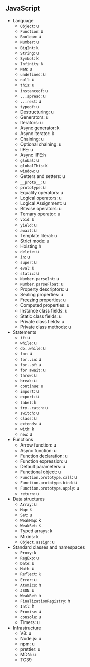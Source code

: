 ## JavaScript

- Language
  - `Object`: u
  - `Function`: u
  - `Boolean`: u
  - `Number`: u
  - `BigInt`: k
  - `String`: u
  - `Symbol`: k
  - `Infinity`: k
  - `NaN`: u
  - `undefined`: u
  - `null`: u
  - `this`: u
  - `instanceof`: u
  - `...spread`: u
  - `...rest`: u
  - `typeof`: u
  - Destructuring: u
  - Generators: u
  - Iterators: u
  - Async generator: k
  - Async iterator: k
  - Chaining: u
  - Optional chaining: u
  - IIFE: u
  - Async IIFE:h
  - `global`: u
  - `globalThis`: k
  - `window`: u
  - Getters and setters: u
  - `__proto__`: u
  - `prototype`: u
  - Equality operators: u
  - Logical operators: u
  - Logical Assignment: u
  - Bitwise operators: u
  - Ternary operator: u
  - `void`: u
  - `yield`: u
  - `await`: u
  - Template literal: u
  - Strict mode: u
  - Hoisting:h
  - `delete`: u
  - `in`: u
  - `super`: u
  - `eval`: u
  - `static`: u
  - `Number.parseInt`: u
  - `Number.parseFloat`: u
  - Property descriptors: u
  - Sealing properties: u
  - Freezing properties: u
  - Computed properties: u
  - Instance class fields: u
  - Static class fields: u
  - Private class fields: u
  - Private class methods: u
- Statements
  - `if`: u
  - `while`: u
  - `do..while`: u
  - `for`: u
  - `for..in`: u
  - `for..of`: u
  - `for await`: u
  - `throw`: u
  - `break`: u
  - `continue`: u
  - `import`: u
  - `export`: u
  - `label`: k
  - `try..catch`: u
  - `switch`: u
  - `class`: u
  - `extends`: u
  - `with`: k
  - `new`: u
- Functions
  - Arrow function: u
  - Async function: u
  - Function declaration: u
  - Function expression: u
  - Default parameters: u
  - Functional object: u
  - `Function.prototype.call`: u
  - `Function.prototype.bind`: u
  - `Function.prototype.apply`: u
  - `return`: u
- Data structures
  - `Array`: u
  - `Map`: k
  - `Set`: u
  - `WeakMap`: k
  - `WeakSet`: k
  - Typed arrays: k
  - Mixins: k
  - `Object.assign`: u
- Standard classes and namespaces
  - `Proxy`: k
  - `RegExp`: u
  - `Date`: u
  - `Math`: u
  - `Reflect`: k
  - `Error`: u
  - `Atomics`: h
  - `JSON`: u
  - `WeakRef`: h
  - `FinalizationRegistry`: h
  - `Intl`: h
  - `Promise`: u
  - `console`: u
  - Timers: u
- Infrastructure
  - V8: u
  - Node.js: u
  - npm: u
  - prettier: u
  - MDN: u
  - TC39
